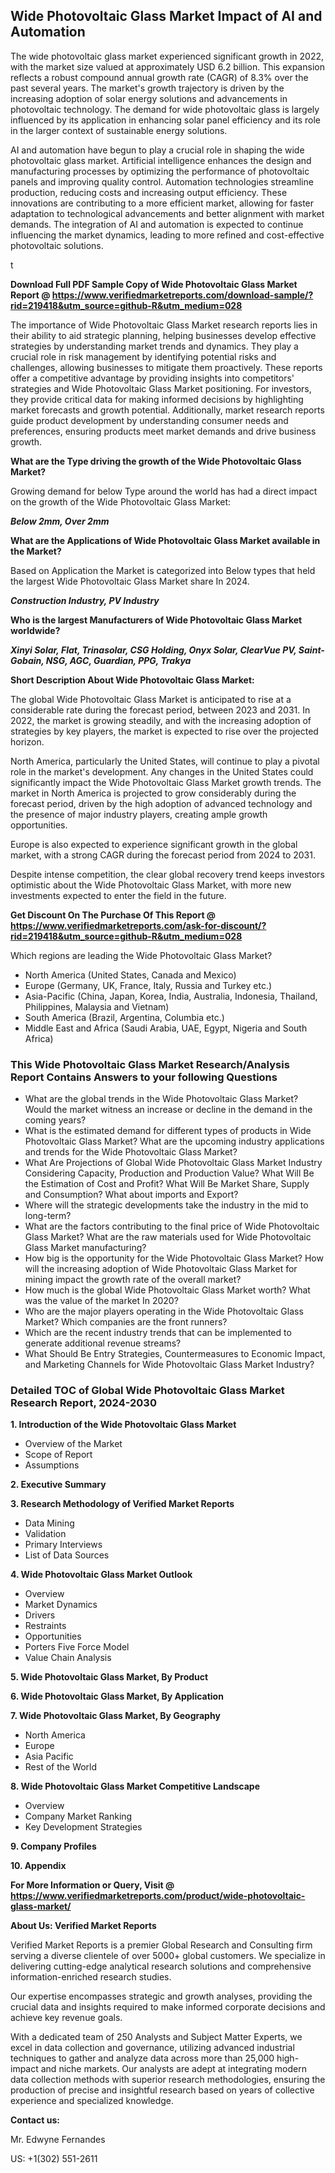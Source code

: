 <h2>Wide Photovoltaic Glass Market Impact of AI and Automation</h2><p>The wide photovoltaic glass market experienced significant growth in 2022, with the market size valued at approximately USD 6.2 billion. This expansion reflects a robust compound annual growth rate (CAGR) of 8.3% over the past several years. The market's growth trajectory is driven by the increasing adoption of solar energy solutions and advancements in photovoltaic technology. The demand for wide photovoltaic glass is largely influenced by its application in enhancing solar panel efficiency and its role in the larger context of sustainable energy solutions.</p><p>AI and automation have begun to play a crucial role in shaping the wide photovoltaic glass market. Artificial intelligence enhances the design and manufacturing processes by optimizing the performance of photovoltaic panels and improving quality control. Automation technologies streamline production, reducing costs and increasing output efficiency. These innovations are contributing to a more efficient market, allowing for faster adaptation to technological advancements and better alignment with market demands. The integration of AI and automation is expected to continue influencing the market dynamics, leading to more refined and cost-effective photovoltaic solutions.</p>t</p><p id="" class=""><strong>Download Full PDF Sample Copy of Wide Photovoltaic Glass Market Report @ <a href="https://www.verifiedmarketreports.com/download-sample/?rid=219418&utm_source=github-R&utm_medium=028" target="_blank">https://www.verifiedmarketreports.com/download-sample/?rid=219418&utm_source=github-R&utm_medium=028</a></strong></p><p>The importance of&nbsp;Wide Photovoltaic Glass Market research reports lies in their ability to aid strategic planning, helping businesses develop effective strategies by understanding market trends and dynamics. They play a crucial role in risk management by identifying potential risks and challenges, allowing businesses to mitigate them proactively. These reports offer a competitive advantage by providing insights into competitors' strategies and Wide Photovoltaic Glass Market positioning. For investors, they provide critical data for making informed decisions by highlighting market forecasts and growth potential. Additionally, market research reports guide product development by understanding consumer needs and preferences, ensuring products meet market demands and drive business growth.</p><p><strong>What are the&nbsp;Type driving the growth of the Wide Photovoltaic Glass Market?</strong></p><p id="" class="">Growing demand for below Type around the world has had a direct impact on the growth of the Wide Photovoltaic Glass Market:</p><em><strong>Below 2mm, Over 2mm</strong></em></p><strong>What are the&nbsp;Applications&nbsp;of Wide Photovoltaic Glass Market available in the Market?</strong></p><p id="" class="">Based on Application the Market is categorized into Below types that held the largest Wide Photovoltaic Glass Market share In 2024.</p><em><strong>Construction Industry, PV Industry</strong></em></p><strong>Who is the largest Manufacturers of Wide Photovoltaic Glass Market worldwide?</strong></p><p><em><strong>Xinyi Solar, Flat, Trinasolar, CSG Holding, Onyx Solar, ClearVue PV, Saint-Gobain, NSG, AGC, Guardian, PPG, Trakya</strong></em></p><p id="" class=""><strong>Short Description About Wide Photovoltaic Glass Market:</strong></p><p>The global Wide Photovoltaic Glass Market is anticipated to rise at a considerable rate during the forecast period, between 2023 and 2031. In 2022, the market is growing steadily, and with the increasing adoption of strategies by key players, the market is expected to rise over the projected horizon.</p><p>North America, particularly the United States, will continue to play a pivotal role in the market's development. Any changes in the United States could significantly impact the Wide Photovoltaic Glass Market growth trends. The market in North America is projected to grow considerably during the forecast period, driven by the high adoption of advanced technology and the presence of major industry players, creating ample growth opportunities.</p><p>Europe is also expected to experience significant growth in the global market, with a strong CAGR during the forecast period from 2024 to 2031.</p><p>Despite intense competition, the clear global recovery trend keeps investors optimistic about the Wide Photovoltaic Glass Market, with more new investments expected to enter the field in the future.</p><p id="" class=""><strong>Get Discount On The Purchase Of This Report @ <a href="https://www.verifiedmarketreports.com/ask-for-discount/?rid=219418&utm_source=github-R&utm_medium=028" target="_blank">https://www.verifiedmarketreports.com/ask-for-discount/?rid=219418&utm_source=github-R&utm_medium=028</a></strong></p>Which regions are leading the Wide Photovoltaic Glass Market?</p><ul><li>North America (United States, Canada and Mexico)</li><li>Europe (Germany, UK, France, Italy, Russia and Turkey etc.)</li><li>Asia-Pacific (China, Japan, Korea, India, Australia, Indonesia, Thailand, Philippines, Malaysia and Vietnam)</li><li>South America (Brazil, Argentina, Columbia etc.)</li><li>Middle East and Africa (Saudi Arabia, UAE, Egypt, Nigeria and South Africa)</li></ul><h3 id="" class="">This Wide Photovoltaic Glass Market Research/Analysis Report Contains Answers to your following Questions</h3><ul><li>What are the global trends in the Wide Photovoltaic Glass Market? Would the market witness an increase or decline in the demand in the coming years?</li><li>What is the estimated demand for different types of products in Wide Photovoltaic Glass Market? What are the upcoming industry applications and trends for the Wide Photovoltaic Glass Market?</li><li>What Are Projections of Global Wide Photovoltaic Glass Market Industry Considering Capacity, Production and Production Value? What Will Be the Estimation of Cost and Profit? What Will Be Market Share, Supply and Consumption? What about imports and Export?</li><li>Where will the strategic developments take the industry in the mid to long-term?</li><li>What are the factors contributing to the final price of Wide Photovoltaic Glass Market? What are the raw materials used for Wide Photovoltaic Glass Market manufacturing?</li><li>How big is the opportunity for the Wide Photovoltaic Glass Market? How will the increasing adoption of Wide Photovoltaic Glass Market for mining impact the growth rate of the overall market?</li><li>How much is the global Wide Photovoltaic Glass Market worth? What was the value of the market In 2020?</li><li>Who are the major players operating in the Wide Photovoltaic Glass Market? Which companies are the front runners?</li><li>Which are the recent industry trends that can be implemented to generate additional revenue streams?</li><li>What Should Be Entry Strategies, Countermeasures to Economic Impact, and Marketing Channels for Wide Photovoltaic Glass Market Industry?</li></ul><h3 id="" class="">Detailed TOC of Global Wide Photovoltaic Glass Market Research Report, 2024-2030</h3><p id="" class=""><strong>1. Introduction of the Wide Photovoltaic Glass Market</strong></p><ul><li>Overview of the Market</li><li>Scope of Report</li><li>Assumptions</li></ul><p id="" class=""><strong>2. Executive Summary</strong></p><p id="" class=""><strong>3. Research Methodology of Verified Market Reports</strong></p><ul><li>Data Mining</li><li>Validation</li><li>Primary Interviews</li><li>List of Data Sources</li></ul><p id="" class=""><strong>4. Wide Photovoltaic Glass Market Outlook</strong></p><ul><li>Overview</li><li>Market Dynamics</li><li>Drivers</li><li>Restraints</li><li>Opportunities</li><li>Porters Five Force Model</li><li>Value Chain Analysis</li></ul><p id="" class=""><strong>5. Wide Photovoltaic Glass Market, By Product</strong></p><p id="" class=""><strong>6. Wide Photovoltaic Glass Market, By Application</strong></p><p id="" class=""><strong>7. Wide Photovoltaic Glass Market, By Geography</strong></p><ul><li>North America</li><li>Europe</li><li>Asia Pacific</li><li>Rest of the World</li></ul><p id="" class=""><strong>8. Wide Photovoltaic Glass Market Competitive Landscape</strong></p><ul><li>Overview</li><li>Company Market Ranking</li><li>Key Development Strategies</li></ul><p id="" class=""><strong>9. Company Profiles</strong></p><p id="" class=""><strong>10. Appendix</strong></p><p id="" class=""><strong>For More Information or Query, Visit @ <a href="https://www.verifiedmarketreports.com/product/wide-photovoltaic-glass-market/" target="_blank">https://www.verifiedmarketreports.com/product/wide-photovoltaic-glass-market/</a></strong></p><p id="" class=""><strong>About Us: Verified Market Reports</strong></p><p id="" class="">Verified Market Reports is a premier Global Research and Consulting firm serving a diverse clientele of over 5000+ global customers. We specialize in delivering cutting-edge analytical research solutions and comprehensive information-enriched research studies.</p><p id="" class="">Our expertise encompasses strategic and growth analyses, providing the crucial data and insights required to make informed corporate decisions and achieve key revenue goals.</p><p id="" class="">With a dedicated team of 250 Analysts and Subject Matter Experts, we excel in data collection and governance, utilizing advanced industrial techniques to gather and analyze data across more than 25,000 high-impact and niche markets. Our analysts are adept at integrating modern data collection methods with superior research methodologies, ensuring the production of precise and insightful research based on years of collective experience and specialized knowledge.</p><p id="" class=""><strong>Contact us:</strong></p><p id="" class="">Mr. Edwyne Fernandes</p><p id="" class="">US: +1(302) 551-2611</p>